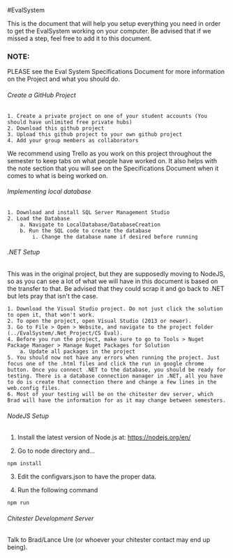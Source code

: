 #EvalSystem

This is the document that will help you setup everything you need in order to get the EvalSystem working on your computer. Be advised that if we missed a step, feel free to add it to this document.

### NOTE:

PLEASE see the Eval System Specifications Document for more information on the Project and what you should do.

###### Create a GitHub Project
	1. Create a private project on one of your student accounts (You should have unlimited free private hubs)
	2. Download this github project
	3. Upload this github project to your own github project
	4. Add your group members as collaborators
	
We recommend using Trello as you work on this project throughout the semester to keep tabs on what people have worked on. It also helps with the note section that you will see on the Specifications Document when it comes to what is being worked on.

###### Implementing local database
	1. Download and install SQL Server Management Studio
	2. Load the Database
		a. Navigate to LocalDatabase/DatabaseCreation
		b. Run the SQL code to create the database
			i. Change the database name if desired before running

###### .NET Setup
This was in the original project, but they are supposedly moving to NodeJS, so as you can see a lot of what we will have in this document is based on the transfer to that. Be advised that they could scrap it and go back to .NET but lets pray that isn't the case.

	1. Download the Visual Studio project. Do not just click the solution to open it, that won't work.
	2. To open the project, open Visual Studio (2013 or newer). 
	3. Go to File > Open > Website, and navigate to the project folder (../EvalSystem/.Net_Project/CS Eval).
	4. Before you run the project, make sure to go to Tools > Nuget Package Manager > Manage Nuget Packages for Solution
		a. Update all packages in the project
	5. You should now not have any errors when running the project. Just focus one of the .html files and click the run in google chrome button. Once you connect .NET to the database, you should be ready for testing. There is a database connection manager in .NET, all you have to do is create that connection there and change a few lines in the web.config files.
	6. Most of your testing will be on the chitester dev server, which Brad will have the information for as it may change between semesters.

###### NodeJS Setup

1. Install the latest version of Node.js at: https://nodejs.org/en/

2. Go to node directory and...
```
npm install
```

3. Edit the configvars.json to have the proper data.

4. Run the following command
```
npm run
```

###### Chitester Development Server
Talk to Brad/Lance Ure (or whoever your chitester contact may end up being).
